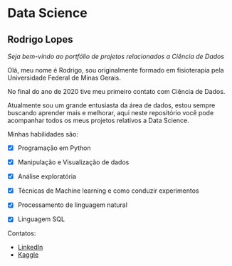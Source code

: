 # Data Science

## Rodrigo Lopes

_Seja bem-vindo ao portfólio de projetos relacionados a Ciência de Dados_

Olá, meu nome é Rodrigo, sou originalmente formado em fisioterapia pela Universidade Federal de Minas Gerais. 

No final do ano de 2020 tive meu primeiro contato com Ciência de Dados.

Atualmente sou um grande entusiasta da área de dados, estou sempre buscando aprender mais e melhorar, aqui neste repositório você pode acompanhar todos os meus projetos relativos a Data Science.

Minhas habilidades são:

- [x] Programação em Python
- [x] Manipulação e Visualização de dados
- [x] Análise exploratória
- [x] Técnicas de Machine learning e como conduzir experimentos
- [x] Processamento de linguagem natural
- [x] Linguagem SQL


Contatos:
- [LinkedIn](https://www.linkedin.com/in/rodrigo-lopes-0aa31685/)
- [Kaggle](https://www.kaggle.com/rolancerlaux)
